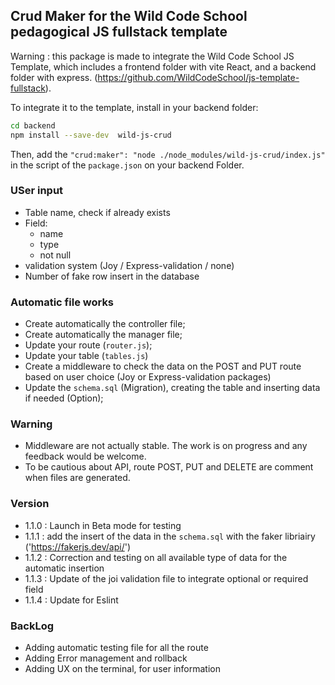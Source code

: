 ## Crud Maker for the Wild Code School pedagogical JS fullstack template

Warning : this package is made to integrate the Wild Code School JS Template, which includes a frontend folder with vite React, and a backend folder with express. (https://github.com/WildCodeSchool/js-template-fullstack).

To integrate it to the template, install in your backend folder:

```bash
cd backend
npm install --save-dev  wild-js-crud
```

Then, add the `"crud:maker": "node ./node_modules/wild-js-crud/index.js"` in the script of the `package.json` on your backend Folder.

### USer input

- Table name, check if already exists
- Field:
  - name
  - type
  - not null
- validation system (Joy / Express-validation / none)
- Number of fake row insert in the database

### Automatic file works

- Create automatically the controller file;
- Create automatically the manager file;
- Update your route (`router.js`);
- Update your table (`tables.js`)
- Create a middleware to check the data on the POST and PUT route based on user choice (Joy or Express-validation packages)
- Update the `schema.sql` (Migration), creating the table and inserting data if needed (Option);

### Warning

- Middleware are not actually stable. The work is on progress and any feedback would be welcome.
- To be cautious about API, route POST, PUT and DELETE are comment when files are generated.

### Version

- 1.1.0 : Launch in Beta mode for testing
- 1.1.1 : add the insert of the data in the `schema.sql` with the faker libriairy ('https://fakerjs.dev/api/')
- 1.1.2 : Correction and testing on all available type of data for the automatic insertion
- 1.1.3 : Update of the joi validation file to integrate optional or required field
- 1.1.4 : Update for Eslint

### BackLog

- Adding automatic testing file for all the route
- Adding Error management and rollback
- Adding UX on the terminal, for user information
